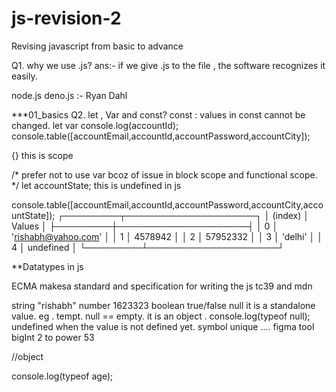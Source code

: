 # js-revision-2
Revising javascript from basic to advance 

Q1. why we use .js?
ans:-  if we give .js to the file , the software recognizes it easily.

node.js deno.js  :- Ryan Dahl

 ***01_basics
Q2. let , Var and const?
const : values in  const cannot be changed.
let 
var
console.log(accountId);
console.table([accountEmail,accountId,accountPassword,accountCity]);

{}  this is scope

/*
prefer not to use var bcoz of issue in block scope and functional scope.
*/
 let accountState;  this is undefined in js 

console.table([accountEmail,accountId,accountPassword,accountCity,accountState]);
┌─────────┬─────────────────────┐
│ (index) │       Values        │
├─────────┼─────────────────────┤
│    0    │ 'rishabh@yahoo.com' │
│    1    │       4578942       │
│    2    │      57952332       │
│    3    │       'delhi'       │
│    4    │      undefined      │
└─────────┴─────────────────────┘


**Datatypes in js

ECMA makesa  standard and specification for writing the js
tc39 and mdn

string    "rishabh"
number    1623323
boolean  true/false
null     it is a standalone value. eg . tempt. null == empty.   it is an object . console.log(typeof null); 
undefined   when the value is not defined yet.
symbol      unique .... figma tool
bigInt   2 to power 53


//object

console.log(typeof age); 

